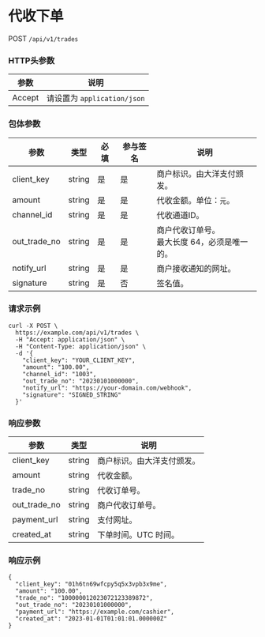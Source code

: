 # 代收下单

POST `/api/v1/trades`

### HTTP头参数 <Badge type="tip" text="Header" vertical="top" />

| 参数     | 说明     |       
|----------|--------|
| Accept   | 请设置为 `application/json` | 

### 包体参数 <Badge type="tip" text="Body" vertical="top" />

| 参数           | 类型     | 必填  | 参与签名 | 说明                          |                   
|--------------|--------|-----|------|-----------------------------|
| client_key   | string | 是   | 是    | 商户标识。由大洋支付颁发。               |                   
| amount       | string | 是   | 是    | 代收金额。单位：`元`。                |                   
| channel_id   | string | 是   | 是    | 代收通道ID。                     |
| out_trade_no | string | 是   | 是    | 商户代收订单号。<br>最大长度 64，必须是唯一的。 |                   
| notify_url   | string | 是   | 是    | 商户接收通知的网址。                  |                   |              
| signature    | string | 是   | 否    | 签名值。                        |                   

### 请求示例

```shell{8}
curl -X POST \
  https://example.com/api/v1/trades \
  -H "Accept: application/json" \
  -H "Content-Type: application/json" \
  -d '{
    "client_key": "YOUR_CLIENT_KEY",
    "amount": "100.00",
    "channel_id": "1003",
    "out_trade_no": "20230101000000",
    "notify_url": "https://your-domain.com/webhook",
    "signature": "SIGNED_STRING"
  }'
```

### 响应参数
| 参数           | 类型     | 说明             | 
|--------------|--------|----------------|
| client_key   | string | 商户标识。由大洋支付颁发。  |
| amount       | string | 代收金额。          |
| trade_no     | string | 代收订单号。         |
| out_trade_no | string | 商户代收订单号。       |
| payment_url  | string | 支付网址。          |
| created_at   | string | 下单时间。UTC 时间。 |

### 响应示例

```json{4,6}
{
  "client_key": "01h6tn69wfcpy5q5x3vpb3x9me",
  "amount": "100.00",
  "trade_no": "100000012023072123389872",
  "out_trade_no": "20230101000000",
  "payment_url": "https://example.com/cashier",
  "created_at": "2023-01-01T01:01:01.000000Z"
}
```

